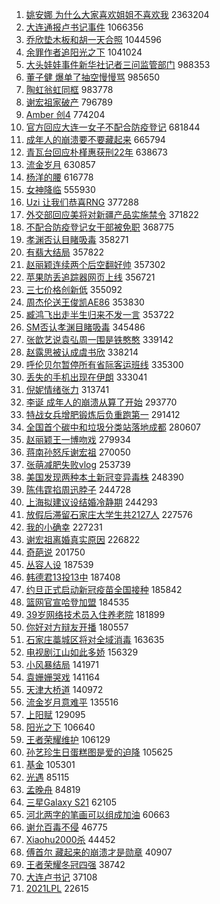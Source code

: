 1. [姚安娜 为什么大家喜欢姐姐不喜欢我](https://s.weibo.com/weibo?q=%E5%A7%9A%E5%AE%89%E5%A8%9C%20%E4%B8%BA%E4%BB%80%E4%B9%88%E5%A4%A7%E5%AE%B6%E5%96%9C%E6%AC%A2%E5%A7%90%E5%A7%90%E4%B8%8D%E5%96%9C%E6%AC%A2%E6%88%91&Refer=top) 2363204
1. [大连通报卢书记事件](https://s.weibo.com/weibo?q=%23%E5%A4%A7%E8%BF%9E%E9%80%9A%E6%8A%A5%E5%8D%A2%E4%B9%A6%E8%AE%B0%E4%BA%8B%E4%BB%B6%23&Refer=top) 1066356
1. [乔欣垫木板和胡一天合照](https://s.weibo.com/weibo?q=%23%E4%B9%94%E6%AC%A3%E5%9E%AB%E6%9C%A8%E6%9D%BF%E5%92%8C%E8%83%A1%E4%B8%80%E5%A4%A9%E5%90%88%E7%85%A7%23&Refer=top) 1044596
1. [余罪作者追阳光之下](https://s.weibo.com/weibo?q=%23%E4%BD%99%E7%BD%AA%E4%BD%9C%E8%80%85%E8%BF%BD%E9%98%B3%E5%85%89%E4%B9%8B%E4%B8%8B%23&Refer=top) 1041024
1. [大头娃娃事件新华社记者三问监管部门](https://s.weibo.com/weibo?q=%23%E5%A4%A7%E5%A4%B4%E5%A8%83%E5%A8%83%E4%BA%8B%E4%BB%B6%E6%96%B0%E5%8D%8E%E7%A4%BE%E8%AE%B0%E8%80%85%E4%B8%89%E9%97%AE%E7%9B%91%E7%AE%A1%E9%83%A8%E9%97%A8%23&Refer=top) 988353
1. [董子健 爆单了抽空慢慢骂](https://s.weibo.com/weibo?q=%E8%91%A3%E5%AD%90%E5%81%A5%20%E7%88%86%E5%8D%95%E4%BA%86%E6%8A%BD%E7%A9%BA%E6%85%A2%E6%85%A2%E9%AA%82&Refer=top) 985650
1. [陶虹翁虹同框](https://s.weibo.com/weibo?q=%E9%99%B6%E8%99%B9%E7%BF%81%E8%99%B9%E5%90%8C%E6%A1%86&Refer=top) 983778
1. [谢宏祖家破产](https://s.weibo.com/weibo?q=%E8%B0%A2%E5%AE%8F%E7%A5%96%E5%AE%B6%E7%A0%B4%E4%BA%A7&Refer=top) 796789
1. [Amber 创4](https://s.weibo.com/weibo?q=Amber%20%E5%88%9B4&Refer=top) 774204
1. [官方回应大连一女子不配合防疫登记](https://s.weibo.com/weibo?q=%23%E5%AE%98%E6%96%B9%E5%9B%9E%E5%BA%94%E5%A4%A7%E8%BF%9E%E4%B8%80%E5%A5%B3%E5%AD%90%E4%B8%8D%E9%85%8D%E5%90%88%E9%98%B2%E7%96%AB%E7%99%BB%E8%AE%B0%23&Refer=top) 681844
1. [成年人的崩溃要不要藏起来](https://s.weibo.com/weibo?q=%23%E6%88%90%E5%B9%B4%E4%BA%BA%E7%9A%84%E5%B4%A9%E6%BA%83%E8%A6%81%E4%B8%8D%E8%A6%81%E8%97%8F%E8%B5%B7%E6%9D%A5%23&Refer=top) 665794
1. [青瓦台回应朴槿惠获刑22年](https://s.weibo.com/weibo?q=%23%E9%9D%92%E7%93%A6%E5%8F%B0%E5%9B%9E%E5%BA%94%E6%9C%B4%E6%A7%BF%E6%83%A0%E8%8E%B7%E5%88%9122%E5%B9%B4%23&Refer=top) 638673
1. [流金岁月](https://s.weibo.com/weibo?q=%E6%B5%81%E9%87%91%E5%B2%81%E6%9C%88&Refer=top) 630857
1. [杨洋的腰](https://s.weibo.com/weibo?q=%23%E6%9D%A8%E6%B4%8B%E7%9A%84%E8%85%B0%23&Refer=top) 616778
1. [女神降临](https://s.weibo.com/weibo?q=%E5%A5%B3%E7%A5%9E%E9%99%8D%E4%B8%B4&Refer=top) 555930
1. [Uzi 让我们恭喜RNG](https://s.weibo.com/weibo?q=Uzi%20%E8%AE%A9%E6%88%91%E4%BB%AC%E6%81%AD%E5%96%9CRNG&Refer=top) 377288
1. [外交部回应美将对新疆产品实施禁令](https://s.weibo.com/weibo?q=%E5%A4%96%E4%BA%A4%E9%83%A8%E5%9B%9E%E5%BA%94%E7%BE%8E%E5%B0%86%E5%AF%B9%E6%96%B0%E7%96%86%E4%BA%A7%E5%93%81%E5%AE%9E%E6%96%BD%E7%A6%81%E4%BB%A4&Refer=top) 371822
1. [不配合防疫登记女干部被免职](https://s.weibo.com/weibo?q=%23%E4%B8%8D%E9%85%8D%E5%90%88%E9%98%B2%E7%96%AB%E7%99%BB%E8%AE%B0%E5%A5%B3%E5%B9%B2%E9%83%A8%E8%A2%AB%E5%85%8D%E8%81%8C%23&Refer=top) 368775
1. [孝渊否认目睹吸毒](https://s.weibo.com/weibo?q=%E5%AD%9D%E6%B8%8A%E5%90%A6%E8%AE%A4%E7%9B%AE%E7%9D%B9%E5%90%B8%E6%AF%92&Refer=top) 358271
1. [有翡大结局](https://s.weibo.com/weibo?q=%23%E6%9C%89%E7%BF%A1%E5%A4%A7%E7%BB%93%E5%B1%80%23&Refer=top) 357822
1. [赵丽颖连续两个后空翻好帅](https://s.weibo.com/weibo?q=%23%E8%B5%B5%E4%B8%BD%E9%A2%96%E8%BF%9E%E7%BB%AD%E4%B8%A4%E4%B8%AA%E5%90%8E%E7%A9%BA%E7%BF%BB%E5%A5%BD%E5%B8%85%23&Refer=top) 357302
1. [苹果防丢追踪器网页上线](https://s.weibo.com/weibo?q=%E8%8B%B9%E6%9E%9C%E9%98%B2%E4%B8%A2%E8%BF%BD%E8%B8%AA%E5%99%A8%E7%BD%91%E9%A1%B5%E4%B8%8A%E7%BA%BF&Refer=top) 356721
1. [三七价格创新低](https://s.weibo.com/weibo?q=%23%E4%B8%89%E4%B8%83%E4%BB%B7%E6%A0%BC%E5%88%9B%E6%96%B0%E4%BD%8E%23&Refer=top) 355092
1. [周杰伦送王俊凯AE86](https://s.weibo.com/weibo?q=%23%E5%91%A8%E6%9D%B0%E4%BC%A6%E9%80%81%E7%8E%8B%E4%BF%8A%E5%87%AFAE86%23&Refer=top) 353830
1. [臧鸿飞出走半生归来不发一言](https://s.weibo.com/weibo?q=%23%E8%87%A7%E9%B8%BF%E9%A3%9E%E5%87%BA%E8%B5%B0%E5%8D%8A%E7%94%9F%E5%BD%92%E6%9D%A5%E4%B8%8D%E5%8F%91%E4%B8%80%E8%A8%80%23&Refer=top) 353722
1. [SM否认孝渊目睹吸毒](https://s.weibo.com/weibo?q=SM%E5%90%A6%E8%AE%A4%E5%AD%9D%E6%B8%8A%E7%9B%AE%E7%9D%B9%E5%90%B8%E6%AF%92&Refer=top) 345486
1. [张歆艺说袁弘周一围是铁憨憨](https://s.weibo.com/weibo?q=%23%E5%BC%A0%E6%AD%86%E8%89%BA%E8%AF%B4%E8%A2%81%E5%BC%98%E5%91%A8%E4%B8%80%E5%9B%B4%E6%98%AF%E9%93%81%E6%86%A8%E6%86%A8%23&Refer=top) 339142
1. [赵露思被认成虞书欣](https://s.weibo.com/weibo?q=%23%E8%B5%B5%E9%9C%B2%E6%80%9D%E8%A2%AB%E8%AE%A4%E6%88%90%E8%99%9E%E4%B9%A6%E6%AC%A3%23&Refer=top) 338214
1. [呼伦贝尔暂停所有省际客运班线](https://s.weibo.com/weibo?q=%23%E5%91%BC%E4%BC%A6%E8%B4%9D%E5%B0%94%E6%9A%82%E5%81%9C%E6%89%80%E6%9C%89%E7%9C%81%E9%99%85%E5%AE%A2%E8%BF%90%E7%8F%AD%E7%BA%BF%23&Refer=top) 335300
1. [丢失的手机出现在伊朗](https://s.weibo.com/weibo?q=%23%E4%B8%A2%E5%A4%B1%E7%9A%84%E6%89%8B%E6%9C%BA%E5%87%BA%E7%8E%B0%E5%9C%A8%E4%BC%8A%E6%9C%97%23&Refer=top) 333041
1. [倪妮情绪张力](https://s.weibo.com/weibo?q=%23%E5%80%AA%E5%A6%AE%E6%83%85%E7%BB%AA%E5%BC%A0%E5%8A%9B%23&Refer=top) 313741
1. [李诞 成年人的崩溃从算了开始](https://s.weibo.com/weibo?q=%E6%9D%8E%E8%AF%9E%20%E6%88%90%E5%B9%B4%E4%BA%BA%E7%9A%84%E5%B4%A9%E6%BA%83%E4%BB%8E%E7%AE%97%E4%BA%86%E5%BC%80%E5%A7%8B&Refer=top) 293770
1. [特战女兵增肥锻炼后负重跑第一](https://s.weibo.com/weibo?q=%E7%89%B9%E6%88%98%E5%A5%B3%E5%85%B5%E5%A2%9E%E8%82%A5%E9%94%BB%E7%82%BC%E5%90%8E%E8%B4%9F%E9%87%8D%E8%B7%91%E7%AC%AC%E4%B8%80&Refer=top) 291412
1. [全国首个碳中和垃圾分类站落地成都](https://s.weibo.com/weibo?q=%E5%85%A8%E5%9B%BD%E9%A6%96%E4%B8%AA%E7%A2%B3%E4%B8%AD%E5%92%8C%E5%9E%83%E5%9C%BE%E5%88%86%E7%B1%BB%E7%AB%99%E8%90%BD%E5%9C%B0%E6%88%90%E9%83%BD&Refer=top) 280607
1. [赵丽颖王一博吻戏](https://s.weibo.com/weibo?q=%23%E8%B5%B5%E4%B8%BD%E9%A2%96%E7%8E%8B%E4%B8%80%E5%8D%9A%E5%90%BB%E6%88%8F%23&Refer=top) 279934
1. [蒋南孙怒斥谢宏祖](https://s.weibo.com/weibo?q=%23%E8%92%8B%E5%8D%97%E5%AD%99%E6%80%92%E6%96%A5%E8%B0%A2%E5%AE%8F%E7%A5%96%23&Refer=top) 270050
1. [张萌减肥失败vlog](https://s.weibo.com/weibo?q=%23%E5%BC%A0%E8%90%8C%E5%87%8F%E8%82%A5%E5%A4%B1%E8%B4%A5vlog%23&Refer=top) 253739
1. [美国发现两种本土新冠变异毒株](https://s.weibo.com/weibo?q=%E7%BE%8E%E5%9B%BD%E5%8F%91%E7%8E%B0%E4%B8%A4%E7%A7%8D%E6%9C%AC%E5%9C%9F%E6%96%B0%E5%86%A0%E5%8F%98%E5%BC%82%E6%AF%92%E6%A0%AA&Refer=top) 248390
1. [陈伟霆掐周迅脖子](https://s.weibo.com/weibo?q=%23%E9%99%88%E4%BC%9F%E9%9C%86%E6%8E%90%E5%91%A8%E8%BF%85%E8%84%96%E5%AD%90%23&Refer=top) 244728
1. [上海拟建议设结婚冷静期](https://s.weibo.com/weibo?q=%23%E4%B8%8A%E6%B5%B7%E6%8B%9F%E5%BB%BA%E8%AE%AE%E8%AE%BE%E7%BB%93%E5%A9%9A%E5%86%B7%E9%9D%99%E6%9C%9F%23&Refer=top) 244293
1. [放假后滞留石家庄大学生共2127人](https://s.weibo.com/weibo?q=%23%E6%94%BE%E5%81%87%E5%90%8E%E6%BB%9E%E7%95%99%E7%9F%B3%E5%AE%B6%E5%BA%84%E5%A4%A7%E5%AD%A6%E7%94%9F%E5%85%B12127%E4%BA%BA%23&Refer=top) 227576
1. [我的小确幸](https://s.weibo.com/weibo?q=%23%E6%88%91%E7%9A%84%E5%B0%8F%E7%A1%AE%E5%B9%B8%23&Refer=top) 227231
1. [谢宏祖离婚真实原因](https://s.weibo.com/weibo?q=%23%E8%B0%A2%E5%AE%8F%E7%A5%96%E7%A6%BB%E5%A9%9A%E7%9C%9F%E5%AE%9E%E5%8E%9F%E5%9B%A0%23&Refer=top) 226822
1. [奇葩说](https://s.weibo.com/weibo?q=%E5%A5%87%E8%91%A9%E8%AF%B4&Refer=top) 201750
1. [丛容人设](https://s.weibo.com/weibo?q=%23%E4%B8%9B%E5%AE%B9%E4%BA%BA%E8%AE%BE%23&Refer=top) 187539
1. [韩德君13投13中](https://s.weibo.com/weibo?q=%E9%9F%A9%E5%BE%B7%E5%90%9B13%E6%8A%9513%E4%B8%AD&Refer=top) 187408
1. [约旦正式启动新冠疫苗全国接种](https://s.weibo.com/weibo?q=%23%E7%BA%A6%E6%97%A6%E6%AD%A3%E5%BC%8F%E5%90%AF%E5%8A%A8%E6%96%B0%E5%86%A0%E7%96%AB%E8%8B%97%E5%85%A8%E5%9B%BD%E6%8E%A5%E7%A7%8D%23&Refer=top) 185842
1. [篮网官宣哈登加盟](https://s.weibo.com/weibo?q=%23%E7%AF%AE%E7%BD%91%E5%AE%98%E5%AE%A3%E5%93%88%E7%99%BB%E5%8A%A0%E7%9B%9F%23&Refer=top) 184535
1. [39岁网络技术员入住养老院](https://s.weibo.com/weibo?q=%2339%E5%B2%81%E7%BD%91%E7%BB%9C%E6%8A%80%E6%9C%AF%E5%91%98%E5%85%A5%E4%BD%8F%E5%85%BB%E8%80%81%E9%99%A2%23&Refer=top) 181899
1. [你好对方辩友开播](https://s.weibo.com/weibo?q=%23%E4%BD%A0%E5%A5%BD%E5%AF%B9%E6%96%B9%E8%BE%A9%E5%8F%8B%E5%BC%80%E6%92%AD%23&Refer=top) 180557
1. [石家庄藁城区将对全域消毒](https://s.weibo.com/weibo?q=%23%E7%9F%B3%E5%AE%B6%E5%BA%84%E8%97%81%E5%9F%8E%E5%8C%BA%E5%B0%86%E5%AF%B9%E5%85%A8%E5%9F%9F%E6%B6%88%E6%AF%92%23&Refer=top) 163635
1. [电视剧江山如此多娇](https://s.weibo.com/weibo?q=%23%E7%94%B5%E8%A7%86%E5%89%A7%E6%B1%9F%E5%B1%B1%E5%A6%82%E6%AD%A4%E5%A4%9A%E5%A8%87%23&Refer=top) 156329
1. [小风暴结局](https://s.weibo.com/weibo?q=%E5%B0%8F%E9%A3%8E%E6%9A%B4%E7%BB%93%E5%B1%80&Refer=top) 141971
1. [袁姗姗哭戏](https://s.weibo.com/weibo?q=%23%E8%A2%81%E5%A7%97%E5%A7%97%E5%93%AD%E6%88%8F%23&Refer=top) 141164
1. [天津大桥道](https://s.weibo.com/weibo?q=%E5%A4%A9%E6%B4%A5%E5%A4%A7%E6%A1%A5%E9%81%93&Refer=top) 140972
1. [流金岁月意难平](https://s.weibo.com/weibo?q=%E6%B5%81%E9%87%91%E5%B2%81%E6%9C%88%E6%84%8F%E9%9A%BE%E5%B9%B3&Refer=top) 135516
1. [上阳赋](https://s.weibo.com/weibo?q=%E4%B8%8A%E9%98%B3%E8%B5%8B&Refer=top) 129095
1. [阳光之下](https://s.weibo.com/weibo?q=%E9%98%B3%E5%85%89%E4%B9%8B%E4%B8%8B&Refer=top) 106640
1. [王者荣耀维护](https://s.weibo.com/weibo?q=%E7%8E%8B%E8%80%85%E8%8D%A3%E8%80%80%E7%BB%B4%E6%8A%A4&Refer=top) 106129
1. [孙艺珍生日蛋糕图是爱的迫降](https://s.weibo.com/weibo?q=%23%E5%AD%99%E8%89%BA%E7%8F%8D%E7%94%9F%E6%97%A5%E8%9B%8B%E7%B3%95%E5%9B%BE%E6%98%AF%E7%88%B1%E7%9A%84%E8%BF%AB%E9%99%8D%23&Refer=top) 105625
1. [基金](https://s.weibo.com/weibo?q=%E5%9F%BA%E9%87%91&Refer=top) 105301
1. [光遇](https://s.weibo.com/weibo?q=%E5%85%89%E9%81%87&Refer=top) 85115
1. [孟晚舟](https://s.weibo.com/weibo?q=%E5%AD%9F%E6%99%9A%E8%88%9F&Refer=top) 84819
1. [三星Galaxy S21](https://s.weibo.com/weibo?q=%E4%B8%89%E6%98%9FGalaxy%20S21&Refer=top) 62105
1. [河北两字的笔画可以组成加油](https://s.weibo.com/weibo?q=%E6%B2%B3%E5%8C%97%E4%B8%A4%E5%AD%97%E7%9A%84%E7%AC%94%E7%94%BB%E5%8F%AF%E4%BB%A5%E7%BB%84%E6%88%90%E5%8A%A0%E6%B2%B9&Refer=top) 60663
1. [谢允百毒不侵](https://s.weibo.com/weibo?q=%23%E8%B0%A2%E5%85%81%E7%99%BE%E6%AF%92%E4%B8%8D%E4%BE%B5%23&Refer=top) 46775
1. [Xiaohu2000杀](https://s.weibo.com/weibo?q=%23Xiaohu2000%E6%9D%80%23&Refer=top) 44452
1. [傅首尔 藏起来的崩溃才是勋章](https://s.weibo.com/weibo?q=%E5%82%85%E9%A6%96%E5%B0%94%20%E8%97%8F%E8%B5%B7%E6%9D%A5%E7%9A%84%E5%B4%A9%E6%BA%83%E6%89%8D%E6%98%AF%E5%8B%8B%E7%AB%A0&Refer=top) 40907
1. [王者荣耀冬冠四强](https://s.weibo.com/weibo?q=%E7%8E%8B%E8%80%85%E8%8D%A3%E8%80%80%E5%86%AC%E5%86%A0%E5%9B%9B%E5%BC%BA&Refer=top) 38742
1. [大连卢书记](https://s.weibo.com/weibo?q=%E5%A4%A7%E8%BF%9E%E5%8D%A2%E4%B9%A6%E8%AE%B0&Refer=top) 37108
1. [2021LPL](https://s.weibo.com/weibo?q=%232021LPL%23&Refer=top) 22615